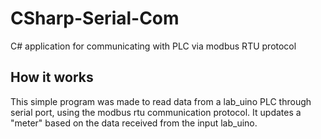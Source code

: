 # CSharp-Serial-Com
C# application for communicating with PLC via modbus RTU protocol

## How it works

This simple program was made to read data from a lab_uino PLC through serial port, using the modbus rtu communication protocol. It updates a "meter" based on the data received from the input lab_uino.
